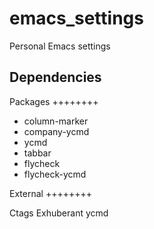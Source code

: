 emacs_settings
==============

Personal Emacs settings

Dependencies
------------

Packages
++++++++

* column-marker
* company-ycmd
* ycmd
* tabbar
* flycheck
* flycheck-ycmd

External
++++++++

Ctags Exhuberant
ycmd